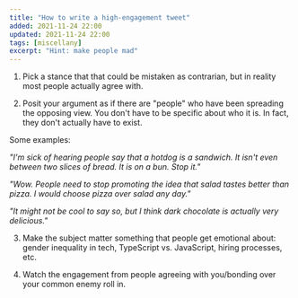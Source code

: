 ```yaml
---
title: "How to write a high-engagement tweet"
added: 2021-11-24 22:00
updated: 2021-11-24 22:00
tags: [miscellany]
excerpt: "Hint: make people mad"
---
```


1. Pick a stance that that could be mistaken as contrarian, but in reality most people actually agree with.

2. Posit your argument as if there are "people" who have been spreading the opposing view. You don't have to be specific about who it is. In fact, they don't actually have to exist.

Some examples:

*"I'm sick of hearing people say that a hotdog is a sandwich. It isn't even between two slices of bread. It is on a bun. Stop it."*

*"Wow. People need to stop promoting the idea that salad tastes better than pizza. I would choose pizza over salad any day."*

*"It might not be cool to say so, but I think dark chocolate is actually very delicious."*

3. Make the subject matter something that people get emotional about: gender inequality in tech, TypeScript vs. JavaScript, hiring processes, etc. 


4. Watch the engagement from people agreeing with you/bonding over your common enemy roll in.
